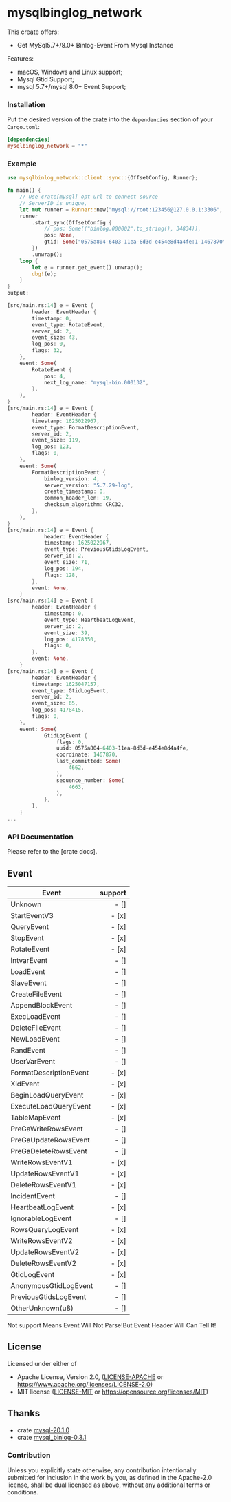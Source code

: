 # mysqlbinglog_network

This create offers:

*  Get MySql5.7+/8.0+ Binlog-Event From Mysql Instance

Features:

*   macOS, Windows and Linux support;
*   Mysql Gtid Support;
*   mysql 5.7+/mysql 8.0+ Event Support;


### Installation

Put the desired version of the crate into the `dependencies` section of your `Cargo.toml`:

```toml
[dependencies]
mysqlbinglog_network = "*"
```

### Example

```rust
use mysqlbinlog_network::client::sync::{OffsetConfig, Runner};

fn main() {
    // Use crate[mysql] opt url to connect source
    // ServerID is unique,
    let mut runner = Runner::new("mysql://root:123456@127.0.0.1:3306", 1111).unwrap();
    runner
        .start_sync(OffsetConfig {
            // pos: Some(("binlog.000002".to_string(), 34834)),
            pos: None,
            gtid: Some("0575a804-6403-11ea-8d3d-e454e8d4a4fe:1-1467870".into()),
        })
        .unwrap();
    loop {
        let e = runner.get_event().unwrap();
        dbg!(e);
    }
}
output:

[src/main.rs:14] e = Event {
        header: EventHeader {
        timestamp: 0,
        event_type: RotateEvent,
        server_id: 2,
        event_size: 43,
        log_pos: 0,
        flags: 32,
    },
    event: Some(
        RotateEvent {
            pos: 4,
            next_log_name: "mysql-bin.000132",
        },
    ),
}
[src/main.rs:14] e = Event {
        header: EventHeader {
        timestamp: 1625022967,
        event_type: FormatDescriptionEvent,
        server_id: 2,
        event_size: 119,
        log_pos: 123,
        flags: 0,
    },
    event: Some(
        FormatDescriptionEvent {
            binlog_version: 4,
            server_version: "5.7.29-log",
            create_timestamp: 0,
            common_header_len: 19,
            checksum_algorithm: CRC32,
        },
    ),
}
[src/main.rs:14] e = Event {
            header: EventHeader {
            timestamp: 1625022967,
            event_type: PreviousGtidsLogEvent,
            server_id: 2,
            event_size: 71,
            log_pos: 194,
            flags: 128,
        },
        event: None,
    }
[src/main.rs:14] e = Event {
        header: EventHeader {
            timestamp: 0,
            event_type: HeartbeatLogEvent,
            server_id: 2,
            event_size: 39,
            log_pos: 4178350,
            flags: 0,
        },
        event: None,
    }
[src/main.rs:14] e = Event {
        header: EventHeader {
        timestamp: 1625047157,
        event_type: GtidLogEvent,
        server_id: 2,
        event_size: 65,
        log_pos: 4178415,
        flags: 0,
    },
    event: Some(
            GtidLogEvent {
                flags: 0,
                uuid: 0575a804-6403-11ea-8d3d-e454e8d4a4fe,
                coordinate: 1467870,
                last_committed: Some(
                    4662,
                ),
                sequence_number: Some(
                    4663,
                ),
            },
        ),
    }
...

```

### API Documentation

Please refer to the [crate docs].

## Event

Event|support
--|--:
Unknown|- []
StartEventV3|- [x]
QueryEvent|- [x]
StopEvent|- [x]
RotateEvent|- [x]
IntvarEvent|- []
LoadEvent|- []
SlaveEvent|- []
CreateFileEvent|- []
AppendBlockEvent|- []
ExecLoadEvent|- []
DeleteFileEvent|- []
NewLoadEvent|- []
RandEvent|- []
UserVarEvent|- []
FormatDescriptionEvent|- [x]
XidEvent|- [x]
BeginLoadQueryEvent|- [x]
ExecuteLoadQueryEvent|- [x]
TableMapEvent|- [x]
PreGaWriteRowsEvent|- []
PreGaUpdateRowsEvent|- []
PreGaDeleteRowsEvent|- []
WriteRowsEventV1|- [x]
UpdateRowsEventV1|- [x]
DeleteRowsEventV1|- [x]
IncidentEvent|- []
HeartbeatLogEvent|- [x]
IgnorableLogEvent|- []
RowsQueryLogEvent|- [x]
WriteRowsEventV2|- [x]
UpdateRowsEventV2|- [x]
DeleteRowsEventV2|- [x]
GtidLogEvent|- [x]
AnonymousGtidLogEvent|- []
PreviousGtidsLogEvent|- []
OtherUnknown(u8)|- []

Not support Means Event Will Not Parse!But Event Header Will Can Tell It!
## License

Licensed under either of

* Apache License, Version 2.0, ([LICENSE-APACHE](LICENSE-APACHE) or https://www.apache.org/licenses/LICENSE-2.0)
* MIT license ([LICENSE-MIT](LICENSE-MIT) or https://opensource.org/licenses/MIT)

## Thanks

* crate [mysql-20.1.0](https://crates.io/crates/mysql)
* crate [mysql_binlog-0.3.1](https://crates.io/crates/mysql_binlog)

### Contribution

Unless you explicitly state otherwise, any contribution intentionally
submitted for inclusion in the work by you, as defined in the Apache-2.0
license, shall be dual licensed as above, without any additional terms or
conditions.
